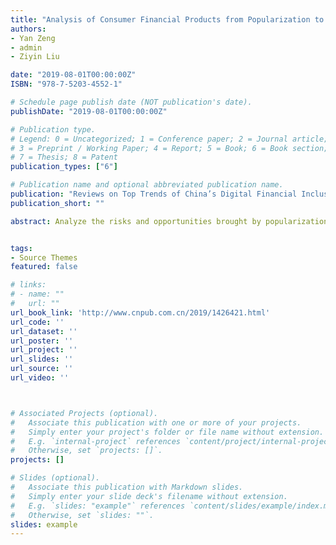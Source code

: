 ```yaml
---
title: "Analysis of Consumer Financial Products from Popularization to Inclusiveness"
authors:
- Yan Zeng
- admin
- Ziyin Liu

date: "2019-08-01T00:00:00Z"
ISBN: "978-7-5203-4552-1"

# Schedule page publish date (NOT publication's date).
publishDate: "2019-08-01T00:00:00Z"

# Publication type.
# Legend: 0 = Uncategorized; 1 = Conference paper; 2 = Journal article;
# 3 = Preprint / Working Paper; 4 = Report; 5 = Book; 6 = Book section;
# 7 = Thesis; 8 = Patent
publication_types: ["6"]

# Publication name and optional abbreviated publication name.
publication: "Reviews on Top Trends of China’s Digital Financial Inclusion (2018-2019) p.24 - p.39"
publication_short: ""

abstract: Analyze the risks and opportunities brought by popularization of consumer finance; Provide suggestions to improve consumer finance format.


tags:
- Source Themes
featured: false

# links:
# - name: ""
#   url: ""
url_book_link: 'http://www.cnpub.com.cn/2019/1426421.html'
url_code: ''
url_dataset: ''
url_poster: ''
url_project: ''
url_slides: ''
url_source: ''
url_video: ''



# Associated Projects (optional).
#   Associate this publication with one or more of your projects.
#   Simply enter your project's folder or file name without extension.
#   E.g. `internal-project` references `content/project/internal-project/index.md`.
#   Otherwise, set `projects: []`.
projects: []

# Slides (optional).
#   Associate this publication with Markdown slides.
#   Simply enter your slide deck's filename without extension.
#   E.g. `slides: "example"` references `content/slides/example/index.md`.
#   Otherwise, set `slides: ""`.
slides: example
---
```


